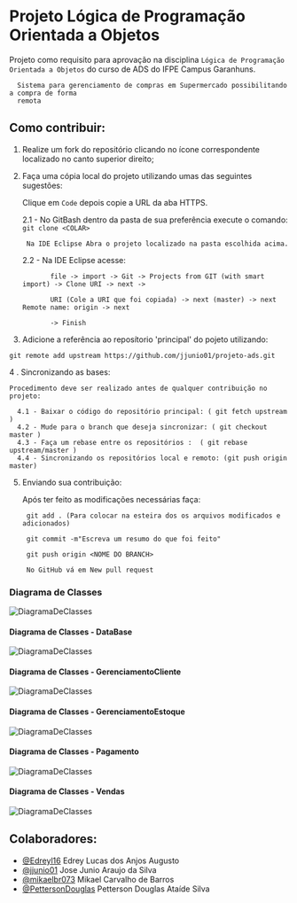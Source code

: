 # Projeto Lógica de Programação Orientada a Objetos

Projeto como requisito para aprovação na disciplina `Lógica de Programação Orientada a Objetos` do curso de ADS do IFPE Campus Garanhuns.

      Sistema para gerenciamento de compras em Supermercado possibilitando a compra de forma
      remota

## Como contribuir:

  1. Realize um fork do repositório clicando no ícone correspondente localizado no canto superior direito; 
  
  2. Faça uma cópia local do projeto utilizando umas das seguintes sugestões:
            
            
        Clique em `Code` depois copie a URL da aba HTTPS.
        
        2.1 - No GitBash dentro da pasta de sua preferência execute o comando: 
        `git clone <COLAR>`
        
          Na IDE Eclipse Abra o projeto localizado na pasta escolhida acima.
        
        2.2 - Na IDE Eclipse acesse:
          
          
                file -> import -> Git -> Projects from GIT (with smart import) -> Clone URI -> next -> 
                
                URI (Cole a URI que foi copiada) -> next (master) -> next Remote name: origin -> next
                
                -> Finish
                
                            
  3. Adicione a referência ao reposítorio 'principal' do pojeto utilizando:
  
    git remote add upstream https://github.com/jjunio01/projeto-ads.git
    
 4 . Sincronizando as bases:
 
    Procedimento deve ser realizado antes de qualquer contribuição no projeto:
      
      4.1 - Baixar o código do repositório principal: ( git fetch upstream )
      4.2 - Mude para o branch que deseja sincronizar: ( git checkout master )
      4.3 - Faça um rebase entre os repositórios :  ( git rebase upstream/master ) 
      4.4 - Sincronizando os repositórios local e remoto: (git push origin master)
      
      
5. Enviando sua contribuição:
  
      Após ter feito as modificações necessárias faça:
      
        git add . (Para colocar na esteira dos os arquivos modificados e adicionados)
      
        git commit -m"Escreva um resumo do que foi feito"
      
        git push origin <NOME DO BRANCH>
      
        No GitHub vá em New pull request


### Diagrama de Classes
  ![DiagramaDeClasses](docs/DiagramaDeClasses.png)
  
  #### Diagrama de Classes - DataBase
  ![DiagramaDeClasses](docs/DataBase.png)
  
  #### Diagrama de Classes - GerenciamentoCliente
  ![DiagramaDeClasses](docs/GerenciamentoCliente.png)
  
  #### Diagrama de Classes - GerenciamentoEstoque
  ![DiagramaDeClasses](docs/GerenciamentoEstoque.png)
  
  #### Diagrama de Classes - Pagamento
  ![DiagramaDeClasses](docs/Pagamento.png)
  
  #### Diagrama de Classes - Vendas
  ![DiagramaDeClasses](docs/Vendas.png)



## Colaboradores:
  - [@Edreyl16](https://github.com/Edreyl16) Edrey Lucas dos Anjos Augusto
  - [@jjunio01](https://github.com/jjunio01) Jose Junio Araujo da Silva  
  - [@mikaelbr073](https://github.com/Mikaelbr073) Mikael Carvalho de Barros
  - [@PettersonDouglas](https://github.com/PettersonDouglas) Petterson Douglas Ataíde Silva
